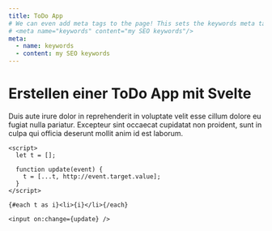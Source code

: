 ```yaml
---
title: ToDo App
# We can even add meta tags to the page! This sets the keywords meta tag.
# <meta name="keywords" content="my SEO keywords"/>
meta:
  - name: keywords
  - content: my SEO keywords
---
```

# Erstellen einer ToDo App mit Svelte

Duis aute irure dolor in reprehenderit in voluptate velit esse
cillum dolore eu fugiat nulla pariatur. Excepteur sint occaecat cupidatat non
proident, sunt in culpa qui officia deserunt mollit anim id est laborum.
``` js{4}
<script>
  let t = [];

  function update(event) {
    t = [...t, http://event.target.value];
  }
</script>

{#each t as i}<li>{i}</li>{/each}

<input on:change={update} />
```